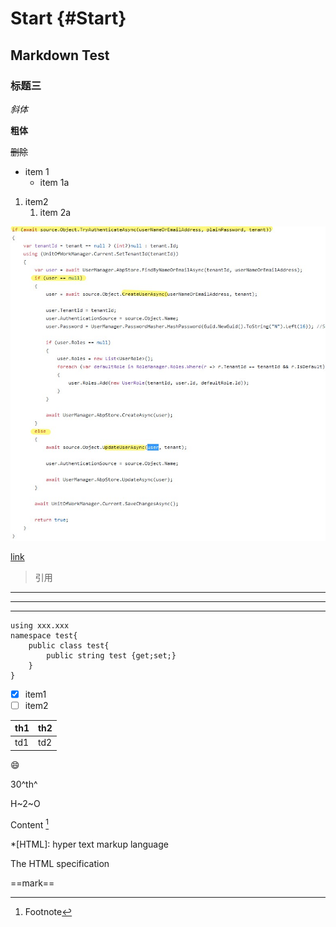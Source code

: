 # Start {#Start}
## Markdown Test
### 标题三

*斜体*

**粗体**

~~删除~~

* item 1
    * item 1a

1. item2
    1. item 2a

![图片](https://raw.githubusercontent.com/latebrose/images/master/webside/abp/authorization/Snipaste_2018-03-16_12-28-39.jpg)

[link](http://github.com)
> 引用

---
***
___

```CSharp {.line-numbers}
using xxx.xxx
namespace test{
    public class test{
        public string test {get;set;}
    }
}
```
- [x] item1
- [ ] item2

th1 | th2
--- | ---
td1 | td2

:smile:

30^th^

H~2~O

Content [^1]

[^1]: Footnote

*[HTML]: hyper text markup language

The HTML specification

==mark==

